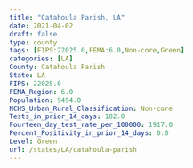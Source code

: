 ```yaml
---
title: "Catahoula Parish, LA"
date: 2021-04-02
draft: false
type: county
tags: [FIPS:22025.0,FEMA:6.0,Non-core,Green]
categories: [LA]
County: Catahoula Parish
State: LA
FIPS: 22025.0
FEMA_Region: 6.0
Population: 9494.0
NCHS_Urban_Rural_Classification: Non-core
Tests_in_prior_14_days: 182.0
Fourteen_day_test_rate_per_100000: 1917.0
Percent_Positivity_in_prior_14_days: 0.0
Level: Green
url: /states/LA/catahoula-parish
---
```



